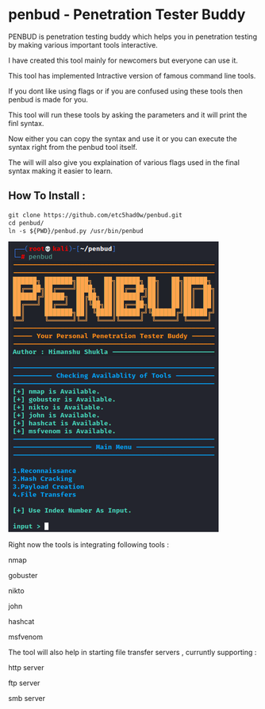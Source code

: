 # penbud - Penetration Tester Buddy

PENBUD is penetration testing buddy which helps you in penetration testing by making various important tools interactive.

I have created this tool mainly for newcomers but everyone can use it.

This tool has implemented Intractive version of famous command line tools.

If you dont like using flags or if you are confused using these tools then penbud is made for you.

This tool will run these tools by asking the parameters and it will print the finl syntax.

Now either you can copy the syntax and use it or you can execute the syntax right from the penbud tool itself.

The will will also give you explaination of various flags used in the final syntax making it easier to learn.

## How To Install :  

```
git clone https://github.com/etc5had0w/penbud.git
cd penbud/
ln -s ${PWD}/penbud.py /usr/bin/penbud
```


![demo](https://github.com/etc5had0w/penbud/blob/main/demo.png?raw=true "Title")



Right now the tools is integrating following tools :

nmap

gobuster

nikto

john

hashcat

msfvenom


The tool will also help in starting file transfer servers , curruntly supporting :

http server

ftp server

smb server
